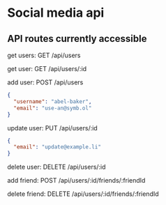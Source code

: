 # Social media api

## API routes currently accessible

get users: GET /api/users

get user: GET /api/users/:id

add user: POST /api/users
```json
{
  "username": "abel-baker",
  "email": "use-an@symb.ol"
}
```

update user: PUT /api/users/:id
```json
{
  "email": "update@example.li"
}
```

delete user: DELETE /api/users/:id

add friend: POST /api/users/:id/friends/:friendId

delete friend: DELETE /api/users/:id/friends/:friendId
